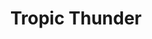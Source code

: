 ---
layout: info
type: Standard
title: Tropic Thunder
section: jet boat
logo: placeholder
ratings:
phone: "5544107"
email:
address:
description:
---